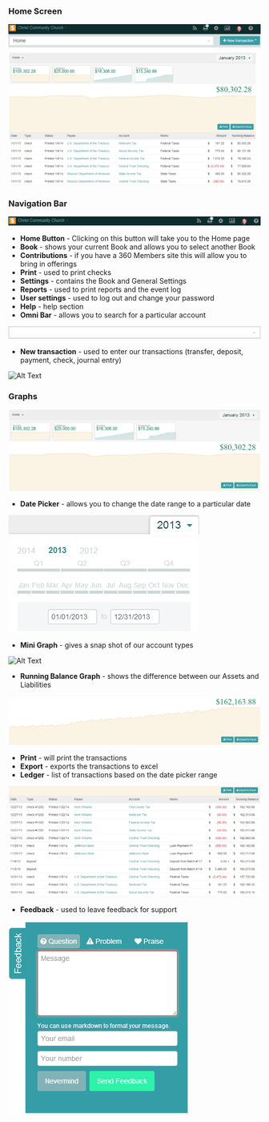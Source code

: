 ### Home Screen

![Alt Text](images/homepage.JPG "")

### Navigation Bar

![Alt Text](images/navigationbar.JPG "")

  * **Home Button** - Clicking on this button will take you to the Home page
  * **Book** - shows your current Book and allows you to select another Book
  * **Contributions** - if you have a 360 Members site this will allow you to bring in offerings
  * **Print** - used to print checks
  * **Settings** - contains the Book and General Settings
  * **Reports** - used to print reports and the event log
  * **User settings** - used to log out and change your password
  * **Help** - help section
  * **Omni Bar** - allows you to search for a particular account

![Alt Text](images/omnibar.JPG "")

  * **New transaction** - used to enter our transactions (transfer, deposit, payment, check, journal entry)

![Alt Text](images/newtrasaction.JPG "")

### Graphs

![Alt Text](images/graphs.JPG "")

  * **Date Picker** - allows you to change the date range to a particular date

![Alt Text](images/datepicker.JPG "")

  * **Mini Graph** - gives a snap shot of our account types

![Alt Text](minigraphs.JPG "")

  * **Running Balance Graph** - shows the difference between our Assets and Liabilities

![Alt Text](images/runningbalancegraph.JPG "")

  * **Print** - will print the transactions
  * **Export** - exports the transactions to excel
  * **Ledger** - list of transactions based on the date picker range

![Alt Text](images/printexportledger.JPG "")

  * **Feedback** - used to leave feedback for support

![Alt Text](images/feedback.JPG "")









